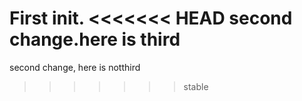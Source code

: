 First init.
<<<<<<< HEAD
second change.here is third
=======
second change, here is notthird
>>>>>>> stable
